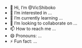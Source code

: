 - 👋 Hi, I’m @VicShiboko
- 👀 I’m interested in ...
- 🌱 I’m currently learning ...
- 💞️ I’m looking to collaborate on ...
- 📫 How to reach me ...
- 😄 Pronouns: ...
- ⚡ Fun fact: ...

<!---
VicShiboko/VicShiboko is a ✨ special ✨ repository because its `README.md` (this file) appears on your GitHub profile.
You can click the Preview link to take a look at your changes.
--->

